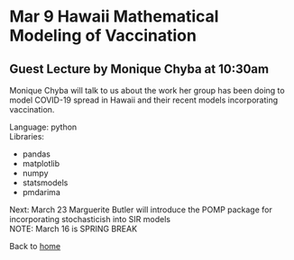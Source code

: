 # Mar 9 Hawaii Mathematical Modeling of Vaccination  

## Guest Lecture by Monique Chyba at 10:30am

Monique Chyba will talk to us about the work her group has been doing to model COVID-19 spread in Hawaii and their recent models incorporating vaccination.   



Language: python  
Libraries:  
  * pandas
  * matplotlib
  * numpy
  * statsmodels
  * pmdarima


Next: March 23 Marguerite Butler will introduce the POMP package for incorporating stochasticish into SIR models  
NOTE: March 16 is SPRING BREAK

Back to [home](..)  
